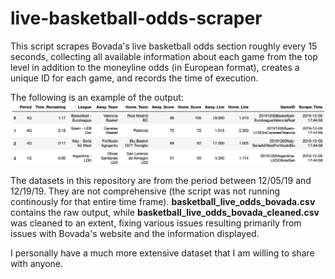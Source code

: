 # live-basketball-odds-scraper

This script scrapes Bovada's live basketball odds section roughly every 15 seconds, collecting all available information about each game from the top level in addition to the moneyline odds (in European format), creates a unique ID for each game, and records the time of execution.

The following is an example of the output:
![Sample of scraped data](https://github.com/gzanuttinifrank/live-basketball-odds-scraper/blob/master/sample_scraped_data.png)

The datasets in this repository are from the period between 12/05/19 and 12/19/19. They are not comprehensive (the script was not running continously for that entire time frame). **basketball_live_odds_bovada.csv** contains the raw output, while **basketball_live_odds_bovada_cleaned.csv** was cleaned to an extent, fixing various issues resulting primarily from issues with Bovada's website and the information displayed.

I personally have a much more extensive dataset that I am willing to share with anyone.
